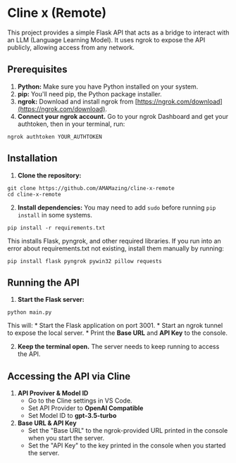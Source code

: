 # Cline x (Remote)

This project provides a simple Flask API that acts as a bridge to interact with an LLM (Language Learning Model). It uses ngrok to expose the API publicly, allowing access from any network.

## Prerequisites

1.  **Python:** Make sure you have Python installed on your system.
2.  **pip:** You'll need pip, the Python package installer.
3.  **ngrok:** Download and install ngrok from [https://ngrok.com/download](https://ngrok.com/download).
4. **Connect your ngrok account.** Go to your ngrok Dashboard and get your authtoken, then in your terminal, run:
```
ngrok authtoken YOUR_AUTHTOKEN
```
## Installation

1.  **Clone the repository:**
 ```
 git clone https://github.com/AMAMazing/cline-x-remote
 cd cline-x-remote
 ```
2. **Install dependencies:** You may need to add `sudo` before running `pip install` in some systems.
```
pip install -r requirements.txt
```
This installs Flask, pyngrok, and other required libraries. If you run into an error about requirements.txt not existing, install them manually by running:
```
pip install flask pyngrok pywin32 pillow requests
```
## Running the API

1.  **Start the Flask server:**
```
python main.py
```
This will:
    *   Start the Flask application on port 3001.
    *   Start an ngrok tunnel to expose the local server.
    *   Print the **Base URL** and **API Key** to the console.

2. **Keep the terminal open.** The server needs to keep running to access the API.

## Accessing the API via Cline

1.  **API Proviver & Model ID**
    *   Go to the Cline settings in VS Code.
    *   Set API Provider to **OpenAI Compatible**
    *   Set Model ID to **gpt-3.5-turbo**
2. **Base URL & API Key**
    *   Set the "Base URL" to the ngrok-provided URL printed in the console when you start the server.
    *   Set the "API Key" to the key printed in the console when you started the server.


